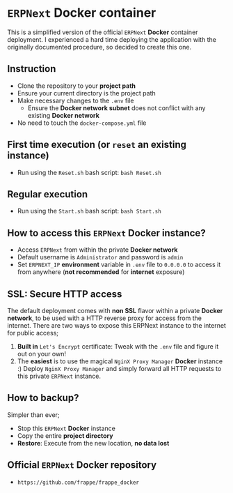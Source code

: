 # `ERPNext` **Docker** container
This is a simplified version of the official `ERPNext` **Docker** container deployment. I experienced a hard time deploying the application with the originally documented procedure, so decided to create this one.

## Instruction
- Clone the repository to your **project path**
- Ensure your current directory is the project path
- Make necessary changes to the `.env` file
	- Ensure the **Docker network subnet** does not conflict with any existing **Docker network**
- No need to touch the `docker-compose.yml` file

## **First time** execution (or `reset` an existing instance)
- Run using the `Reset.sh` bash script: `bash Reset.sh`

## **Regular** execution
- Run using the `Start.sh` bash script: `bash Start.sh`

## How to access this `ERPNext` **Docker** instance?
- Access `ERPNext` from within the private **Docker network**
- Default username is `Administrator` and password is `admin`
- Set `ERPNEXT_IP` **environment** variable in `.env` file to `0.0.0.0` to access it from anywhere (**not recommended** for **internet** exposure)

## SSL: Secure HTTP access
The default deployment comes with **non SSL** flavor within a private **Docker network**, to be used with a HTTP reverse proxy for access from the internet. There are two ways to expose this ERPNext instance to the internet for public access;

1. **Built in** `Let's Encrypt` certificate: Tweak with the `.env` file and figure it out on your own!
2. The **easiest** is to use the magical `NginX Proxy Manager` **Docker** instance :) Deploy `NginX Proxy Manager` and simply forward all HTTP requests to this private `ERPNext` instance.

## How to backup?
Simpler than ever;
- Stop this `ERPNext` **Docker** instance
- Copy the entire **project directory**
- **Restore**: Execute from the new location, **no data lost**

## Official `ERPNext` **Docker** repository
- `https://github.com/frappe/frappe_docker`